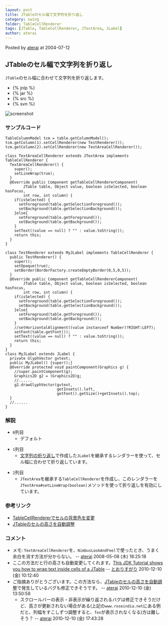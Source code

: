 ```yaml
---
layout: post
title: JTableのセル幅で文字列を折り返し
category: swing
folder: TableCellRenderer
tags: [JTable, TableCellRenderer, JTextArea, JLabel]
author: aterai
---
```


Posted by [aterai](http://terai.xrea.jp/aterai.html) at 2004-07-12

## JTableのセル幅で文字列を折り返し
`JTable`のセル幅に合わせて文字列を折り返します。

- {% jnlp %}
- {% jar %}
- {% src %}
- {% svn %}

<!-- dummy comment line for breaking list -->

![screenshot](https://lh4.googleusercontent.com/_9Z4BYR88imo/TQTUbGVPssI/AAAAAAAAAmA/dPiTKpwf1Ro/s800/TableCellRenderer.png)

### サンプルコード
<pre class="prettyprint"><code>TableColumnModel tcm = table.getColumnModel();
tcm.getColumn(1).setCellRenderer(new TestRenderer());
tcm.getColumn(2).setCellRenderer(new TextAreaCellRenderer());
</code></pre>
<pre class="prettyprint"><code>class TextAreaCellRenderer extends JTextArea implements TableCellRenderer {
  TextAreaCellRenderer() {
    super();
    setLineWrap(true);
  }
  @Override public Component getTableCellRendererComponent(
        JTable table, Object value, boolean isSelected, boolean hasFocus,
        int row, int column) {
    if(isSelected) {
      setForeground(table.getSelectionForeground());
      setBackground(table.getSelectionBackground());
    }else{
      setForeground(table.getForeground());
      setBackground(table.getBackground());
    }
    setText((value == null) ? "" : value.toString());
    return this;
  }
}
</code></pre>
<pre class="prettyprint"><code>class TestRenderer extends MyJLabel implements TableCellRenderer {
  public TestRenderer() {
    super();
    setOpaque(true);
    setBorder(BorderFactory.createEmptyBorder(0,5,0,5));
  }
  @Override public Component getTableCellRendererComponent(
        JTable table, Object value, boolean isSelected, boolean hasFocus,
        int row, int column) {
    if(isSelected) {
      setForeground(table.getSelectionForeground());
      setBackground(table.getSelectionBackground());
    }else{
      setForeground(table.getForeground());
      setBackground(table.getBackground());
    }
    //setHorizontalAlignment((value instanceof Number)?RIGHT:LEFT);
    setFont(table.getFont());
    setText((value == null) ? "" : value.toString());
    return this;
  }
}
class MyJLabel extends JLabel {
  private GlyphVector gvtext;
  public MyJLabel() {super();}
  @Override protected void paintComponent(Graphics g) {
    //super.paintComponent(g);
    Graphics2D g2 = (Graphics2D)g;
    //......
    g2.drawGlyphVector(gvtext,
                       getInsets().left,
                       getFont().getSize()+getInsets().top);
  }
  //......
}
</code></pre>

### 解説
- `0`列目
    - デフォルト

<!-- dummy comment line for breaking list -->

- `1`列目
    - [文字列の折り返し](http://terai.xrea.jp/Swing/GlyphVector.html)で作成した`JLabel`を継承するレンダラーを使って、セル幅に合わせて折り返しています。

<!-- dummy comment line for breaking list -->

- `2`列目
    - `JTextArea`を継承する`TableCellRenderer`を作成し、このレンダラーを`JTextArea#setLineWrap(boolean)`メソッドを使って折り返しを有効にしています。

<!-- dummy comment line for breaking list -->

### 参考リンク
- [TableCellRendererでセルの背景色を変更](http://terai.xrea.jp/Swing/StripeTable.html)
- [JTableのセルの高さを自動調整](http://terai.xrea.jp/Swing/AutoWrapTableCell.html)

<!-- dummy comment line for breaking list -->

### コメント
- メモ: `TextAreaCellRenderer`を、`NimbusLookAndFeel`で使ったとき、うまく余白を消す方法が分からない。 -- [aterai](http://terai.xrea.jp/aterai.html) 2008-05-08 (木) 18:25:18
- ここの方法だと行の高さも自動変更してくれます。[This JDK Tutorial shows you how to wrap text inside cells of a JTable](http://www.roseindia.net/javatutorials/JTable_in_JDK.shtml) -- [とおりすがり](http://terai.xrea.jp/とおりすがり.html) 2010-12-10 (金) 10:12:40
- ご指摘ありがとうございます。この方法なら、[JTableのセルの高さを自動調整](http://terai.xrea.jp/Swing/AutoWrapTableCell.html)で発生しているバグも修正できそうです。 -- [aterai](http://terai.xrea.jp/aterai.html) 2010-12-10 (金) 13:50:58
    - スクロールバーの表示・非表示が繰り返されるバグは修正できそうだけど、高さが更新されない場合がある(上記の`www.roseindia.net`にある例だと、列幅をすこしずつ調整すると、`fox`が表示されなくなる)方は難しそう？ -- [aterai](http://terai.xrea.jp/aterai.html) 2010-12-10 (金) 17:43:28

<!-- dummy comment line for breaking list -->

